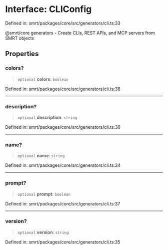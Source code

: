 # Interface: CLIConfig

Defined in: smrt/packages/core/src/generators/cli.ts:33

@smrt/core generators - Create CLIs, REST APIs, and MCP servers from SMRT objects

## Properties

### colors?

> `optional` **colors**: `boolean`

Defined in: smrt/packages/core/src/generators/cli.ts:38

***

### description?

> `optional` **description**: `string`

Defined in: smrt/packages/core/src/generators/cli.ts:36

***

### name?

> `optional` **name**: `string`

Defined in: smrt/packages/core/src/generators/cli.ts:34

***

### prompt?

> `optional` **prompt**: `boolean`

Defined in: smrt/packages/core/src/generators/cli.ts:37

***

### version?

> `optional` **version**: `string`

Defined in: smrt/packages/core/src/generators/cli.ts:35
